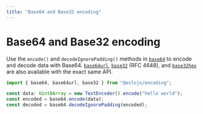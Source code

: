 ```yaml
---
title: "Base64 and Base32 encoding"
---
```


# Base64 and Base32 encoding

Use the `encode()` and `decodeIgnorePadding()` methods in [`base64`](/reference/main/base64) to encode and decode data with Base64. [`base64url`](/reference/main/base64url), [`base32`](/reference/main/base32) (RFC 4648), and [`base32hex`](/reference/main/base32hex) are also available with the exact same API.

```ts
import { base64, base64url, base32 } from "@oslojs/encoding";

const data: Uint8Array = new TextEncoder().encode("hello world");
const encoded = base64.encode(data);
const decoded = base64.decodeIgnorePadding(encoded);
```
